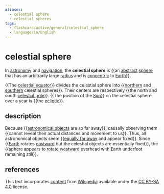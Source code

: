 ```yaml
---
aliases:
  - celestial sphere
  - celestial spheres
tags:
  - flashcard/active/general/celestial_sphere
  - language/in/English
---
```


# celestial sphere

In [astronomy](astronomy.md) and [navigation](navigation.md), the __celestial sphere__ is {{an [abstract](abstraction.md) [sphere](sphere.md) that has an arbitrarily large [radius](radius.md) and is [concentric](concentric%20objects.md) to [Earth](Earth.md)}}. <!--SR:!2025-01-17,138,290-->

{{The [celestial equator](celestial%20equator.md)}} divides the celestial sphere into {{[northern](northern%20celestial%20sphere.md) and [southern](southern%20celestial%20sphere.md) celestial spheres}}. Their centers are respectively {{the north and south [celestial pole](celestial%20pole.md)}}. {{The position of the [Sun](Sun.md)}} on the celestial sphere over a year is {{the [ecliptic](ecliptic.md)}}. <!--SR:!2024-09-15,59,310!2025-01-11,134,290!2024-09-09,56,310!2024-09-14,58,310!2024-09-21,65,310-->

## description

Because {{[astronomical objects](astronomical%20object.md) are so far away}}, causally observing them {{cannot reveal their actual distances and movement to us}}. Thus, all astronomical objects seem {{[equally far away](equidistant.md) and appear fixed}}. Since {{[Earth](Earth.md) rotates [eastward](east.md) but the celestial objects are essentially fixed}}, the {{sphere appears to [rotate westward](diurnal%20motion.md) overhead with Earth underfoot remaining still}}. <!--SR:!2024-09-13,57,310!2024-09-16,60,310!2025-03-11,192,310!2024-11-15,90,270!2024-12-07,115,290-->

## references

This text incorporates [content](https://en.wikipedia.org/wiki/celestial_sphere) from [Wikipedia](Wikipedia.md) available under the [CC BY-SA 4.0](https://creativecommons.org/licenses/by-sa/4.0/) license.
